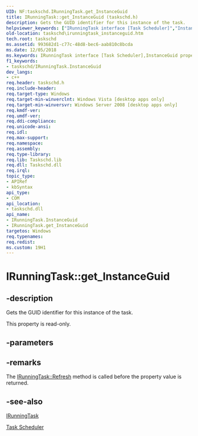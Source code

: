 ```yaml
---
UID: NF:taskschd.IRunningTask.get_InstanceGuid
title: IRunningTask::get_InstanceGuid (taskschd.h)
description: Gets the GUID identifier for this instance of the task.
helpviewer_keywords: ["IRunningTask interface [Task Scheduler]","InstanceGuid property","IRunningTask.InstanceGuid","IRunningTask.get_InstanceGuid","IRunningTask::InstanceGuid","IRunningTask::get_InstanceGuid","InstanceGuid property [Task Scheduler]","InstanceGuid property [Task Scheduler]","IRunningTask interface","get_InstanceGuid","taskschd.irunningtask_instanceguid","taskschd/IRunningTask::InstanceGuid","taskschd/IRunningTask::get_InstanceGuid"]
old-location: taskschd\irunningtask_instanceguid.htm
tech.root: taskschd
ms.assetid: 993682d1-c77c-48d8-bec6-aab810c8bcda
ms.date: 12/05/2018
ms.keywords: IRunningTask interface [Task Scheduler],InstanceGuid property, IRunningTask.InstanceGuid, IRunningTask.get_InstanceGuid, IRunningTask::InstanceGuid, IRunningTask::get_InstanceGuid, InstanceGuid property [Task Scheduler], InstanceGuid property [Task Scheduler],IRunningTask interface, get_InstanceGuid, taskschd.irunningtask_instanceguid, taskschd/IRunningTask::InstanceGuid, taskschd/IRunningTask::get_InstanceGuid
f1_keywords:
- taskschd/IRunningTask.InstanceGuid
dev_langs:
- c++
req.header: taskschd.h
req.include-header: 
req.target-type: Windows
req.target-min-winverclnt: Windows Vista [desktop apps only]
req.target-min-winversvr: Windows Server 2008 [desktop apps only]
req.kmdf-ver: 
req.umdf-ver: 
req.ddi-compliance: 
req.unicode-ansi: 
req.idl: 
req.max-support: 
req.namespace: 
req.assembly: 
req.type-library: 
req.lib: Taskschd.lib
req.dll: Taskschd.dll
req.irql: 
topic_type:
- APIRef
- kbSyntax
api_type:
- COM
api_location:
- taskschd.dll
api_name:
- IRunningTask.InstanceGuid
- IRunningTask.get_InstanceGuid
targetos: Windows
req.typenames: 
req.redist: 
ms.custom: 19H1
---
```


# IRunningTask::get_InstanceGuid


## -description


Gets the GUID identifier for this instance of the task.

This property is read-only.


## -parameters


## -remarks



The <a href="https://docs.microsoft.com/windows/desktop/api/taskschd/nf-taskschd-irunningtask-refresh">IRunningTask::Refresh</a> method is called before the property value is returned.




## -see-also




<a href="https://docs.microsoft.com/windows/desktop/api/taskschd/nn-taskschd-irunningtask">IRunningTask</a>



<a href="https://docs.microsoft.com/windows/desktop/TaskSchd/task-scheduler-start-page">Task Scheduler</a>
 

 

